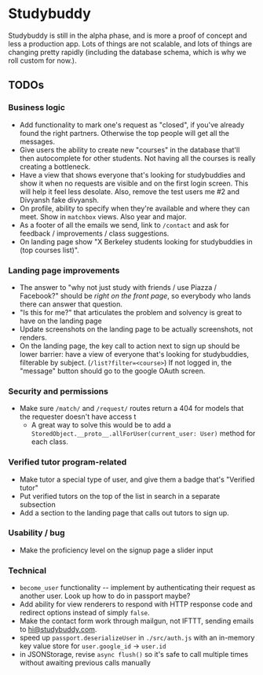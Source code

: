 # Studybuddy

Studybuddy is still in the alpha phase, and is more a proof of concept and less a production app. Lots of things are not scalable, and lots of things are changing pretty rapidly (including the database schema, which is why we roll custom for now.).

## TODOs

### Business logic

- Add functionality to mark one's request as "closed", if you've already found the right partners. Otherwise the top people will get all the messages.
- Give users the ability to create new "courses" in the database that'll then autocomplete for other students. Not having all the courses is really creating a bottleneck.
- Have a view that shows everyone that's looking for studybuddies and show it when no requests are visible and on the first login screen. This will help it feel less desolate. Also, remove the test users me #2 and Divyansh fake divyansh.
- On profile, ability to specify when they're available and where they can meet. Show in `matchbox` views. Also year and major.
- As a footer of all the emails we send, link to `/contact` and ask for feedback / improvements / class suggestions.
- On landing page show "X Berkeley students looking for studybuddies in (top courses list)".

### Landing page improvements

- The answer to "why not just study with friends / use Piazza / Facebook?" should be _right on the front page_, so everybody who lands there can answer that question.
- "Is this for me?" that articulates the problem and solvency is great to have on the landing page
- Update screenshots on the landing page to be actually screenshots, not renders.
- On the landing page, the key call to action next to sign up should be lower barrier: have a view of everyone that's looking for studybuddies, filterable by subject. (`/list?filter=<course>`) If not logged in, the "message" button should go to the google OAuth screen.

### Security and permissions
- Make sure `/match/` and `/request/` routes return a 404 for models that the requester doesn't have access t
    - A great way to solve this would be to add a `StoredObject.__proto__.allForUser(current_user: User)` method for each class.

### Verified tutor program-related

- Make tutor a special type of user, and give them a badge that's "Verified tutor"
- Put verified tutors on the top of the list in search in a separate subsection
- Add a section to the landing page that calls out tutors to sign up.

### Usability / bug

- Make the proficiency level on the signup page a slider input

### Technical

- `become_user` functionality -- implement by authenticating their request as another user. Look up how to do in passport maybe?
- Add ability for view renderers to respond with HTTP response code and redirect options instead of simply `false`.
- Make the contact form work through mailgun, not IFTTT, sending emails to hi@studybuddy.com.
- speed up `passport.deserializeUser` in `./src/auth.js` with an in-memory key value store for `user.google_id` -> `user.id`
- in JSONStorage, revise `async flush()` so it's safe to call multiple times without awaiting previous calls manually

